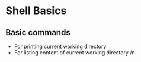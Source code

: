 # Shell Basics
## Basic commands
* For printing current working directory
* For listing content of current working directory
/n
